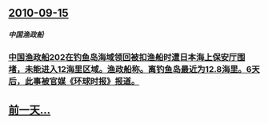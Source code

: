 ## [2010-09-15](/zh/news/2010/09/15/index.md)

##### 中国渔政船
### [ 中国渔政船202在钓鱼岛海域领回被扣渔船时遭日本海上保安厅围堵，未能进入12海里区域。渔政船称。离钓鱼岛最近为12.8海里。6天后，此事被官媒《环球时报》报道。](/zh/news/2010/09/15/中国渔政船202在钓鱼岛海域领回被扣渔船时遭日本海上保安厅围堵-未能进入12海里区域-渔政船称-离钓鱼岛最近为128.md)
## [前一天...](/zh/news/2010/09/14/index.md)

